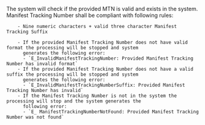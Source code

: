 The system will check if the provided MTN is valid and exists in the system. Manifest Tracking Number shall be
compliant with following rules:

        - Nine numeric characters + valid three character Manifest Tracking Suffix

        - If the provided Manifest Tracking Number does not have valid format the processing will be stopped and system
          generates the following error:
          - `E_InvalidManifestTrackingNumber: Provided Manifest Tracking Number has invalid format`
        - If the provided Manifest Tracking Number does not have a valid suffix the processing will be stopped and system
          generates the following error:
          - `E_InvalidManifestTrackingNumberSuffix: Provided Manifest Tracking Number has invalid`
        - If the Manifest Tracking Number is not in the system the processing will stop and the system generates the
          following error:
          - `E_ ManifestTrackingNumberNotFound: Provided Manifest Tracking Number was not found`

